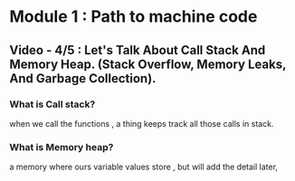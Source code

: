 # Module 1 : Path to machine code

## Video - 4/5 : Let's Talk About Call Stack And Memory Heap. (Stack Overflow, Memory Leaks, And Garbage Collection).

### What is Call stack?
when we call the functions , a thing keeps track all those calls in stack.

### What is Memory heap?

a memory where ours variable values store , but will add the detail later,